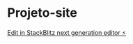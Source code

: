# Projeto-site

[Edit in StackBlitz next generation editor ⚡️](https://stackblitz.com/~/github.com/VinnyZn/Projeto-site)